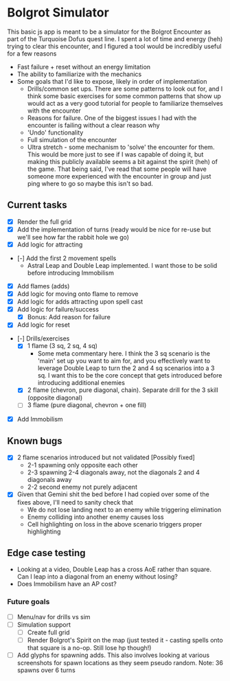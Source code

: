 # Bolgrot Simulator

This basic js app is meant to be a simulator for the Bolgrot Encounter as part of the Turquoise Dofus quest line. I spent a lot of time and energy (heh) trying to clear this encounter, and I figured a tool would be incredibly useful for a few reasons
- Fast failure + reset without an energy limitation
- The ability to familiarize with the mechanics
- Some goals that I'd like to expose, likely in order of implementation
  - Drills/common set ups. There are some patterns to look out for, and I think some basic exercises for some common patterns that show up would act as a very good tutorial for people to familiarize themselves with the encounter
  - Reasons for failure. One of the biggest issues I had with the encounter is failing without a clear reason why
  - 'Undo' functionality
  - Full simulation of the encounter
  - Ultra stretch - some mechanism to 'solve' the encounter for them. This would be more just to see if I was capable of doing it, but making this publicly available seems a bit against the spirit (heh) of the game. That being said, I've read that some people will have someone more experienced with the encounter in group and just ping where to go so maybe this isn't so bad.

## Current tasks
- [x] Render the full grid
- [x] Add the implementation of turns (ready would be nice for re-use but we'll see how far the rabbit hole we go)
- [x] Add logic for attracting
- [-] Add the first 2 movement spells
  - Astral Leap and Double Leap implemented. I want those to be solid before introducing Immobilism
- [x] Add flames (adds)
- [x] Add logic for moving onto flame to remove
- [x] Add logic for adds attracting upon spell cast
- [x] Add logic for failure/success 
  - [x] Bonus: Add reason for failure
- [x] Add logic for reset
- [-] Drills/exercises
  - [x] 1 flame (3 sq, 2 sq, 4 sq)
    - Some meta commentary here. I think the 3 sq scenario is the 'main' set up you want to aim for, and you effectively want to leverage Double Leap to turn the 2 and 4 sq scenarios into a 3 sq. I want this to be the core concept that gets introduced before introducing additional enemies
  - [x] 2 flame (chevron, pure diagonal, chain). Separate drill for the 3 skill (opposite diagonal)
  - [ ] 3 flame (pure diagonal, chevron + one fill)
- [x] Add Immobilism

## Known bugs
- [x] 2 flame scenarios introduced but not validated [Possibly fixed]
  - 2-1 spawning only opposite each other
  - 2-3 spawning 2-4 diagonals away, not the diagonals 2 and 4 diagonals away
  - 2-2 second enemy not purely adjacent
- [x] Given that Gemini shit the bed before I had copied over some of the fixes above, I'll need to sanity check that
    - We do not lose landing next to an enemy while triggering elimination
    - Enemy colliding into another enemy causes loss
     - Cell highlighting on loss in the above scenario triggers proper highlighting

## Edge case testing
- Looking at a video, Double Leap has a cross AoE rather than square. Can I leap into a diagonal from an enemy without losing?
- Does Immobilism have an AP cost?

### Future goals
- [ ] Menu/nav for drills vs sim
- [ ] Simulation support
  - [ ] Create full grid
  - [ ] Render Bolgrot's Spirit on the map (just tested it - casting spells onto that square is a no-op. Still lose hp though!)
- [ ] Add glyphs for spawning adds. This also involves looking at various screenshots for spawn locations as they seem pseudo random. Note: 36 spawns over 6 turns

